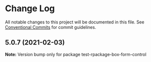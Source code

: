 # Change Log

All notable changes to this project will be documented in this file.
See [Conventional Commits](https://conventionalcommits.org) for commit guidelines.

## 5.0.7 (2021-02-03)

**Note:** Version bump only for package test-rpackage-box-form-control
